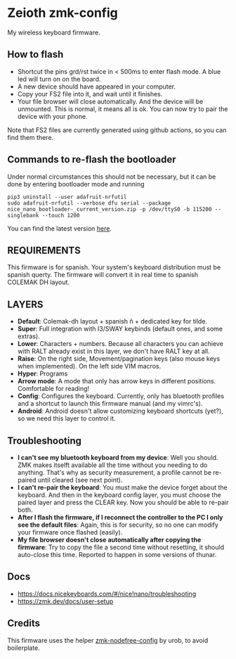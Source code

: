 # Zeioth zmk-config

My wireless keyboard firmware.

## How to flash

* Shortcut the pins grd/rst twice in < 500ms to enter flash mode.
  A blue led will turn on on the board.
* A new device should have appeared in your computer.
* Copy your FS2 file into it, and wait until it finishes.
* Your file browser will close automatically. And the device will be unmounted.
  This is normal, it means all is ok. You can now try to pair the device with
  your phone.

Note that FS2 files are currently generated using github actions, so you can
find them there.

## Commands to re-flash the bootloader

Under normal circumstances this should not be necessary, but it can be done by
entering bootloader mode and running

    pip3 uninstall --user adafruit-nrfutil
    sudo adafruit-nrfutil --verbose dfu serial --package nice_nano_bootloader-_current_version.zip -p /dev/ttyS0 -b 115200 --singlebank --touch 1200

You can find the latest version [here](https://nicekeyboards.com/docs/nice-nano/troubleshooting).

## REQUIREMENTS

This firmware is for spanish. Your system's keyboard distribution must be
spanish querty. The firmware will convert it in real time to spanish COLEMAK DH layout.

## LAYERS

* **Default**: Colemak-dh layout + spanish ñ + dedicated key for tilde.
* **Super**: Full integration with I3/SWAY keybinds (default ones, and some extras).
* **Lower**: Characters + numbers. Because all characters you can achieve with RALT
         already exist in this layer, we don't have RALT key at all.
* **Raise**: On the right side, Movement/pagination keys (also mouse keys when
         implemented). On the left side VIM macros.
* **Hyper**: Programs
* **Arrow mode**: A mode that only has arrow keys in different positions.
                  Comfortable for reading!
* **Config**: Configures the keyboard. Currently, only has bluetooth profiles
              and a shortcut to launch this firmware manual (and my vimrc's).
* **Android**: Android doesn't allow customizing keyboard shortcuts (yet?), so
               we need this layer to control it.

## Troubleshooting

* **I can't see my bluetooth keyboard from my device**: Well you should.
ZMK makes itselft available all the time without you needing to do anything.
That's why as security measurement, a profile cannot be re-paired  until
cleared (see next point).
* **I can't re-pair the keyboard**: You must make the device forget about the
keyboard. And then in the keyboard config layer, you must choose the paired
layer and press the CLEAR key. Now you should be able to re-pair both.
* **After I flash the firmware, if I reconnect the controller to the PC I only
see the default files**: Again, this is for security, so no one can modify your
firmware once flashed (easily).
* **My file browser doesn't close automatically after copying the firmware**:
  Try to copy the file a second time without resetting, it should auto-close
  this time. Reported to happen in some versions of thunar.

## Docs

* https://docs.nicekeyboards.com/#/nice!nano/troubleshooting
* https://zmk.dev/docs/user-setup

## Credits
This firmware uses the helper [zmk-nodefree-config](https://github.com/urob/zmk-nodefree-config) by urob, to avoid boilerplate.
